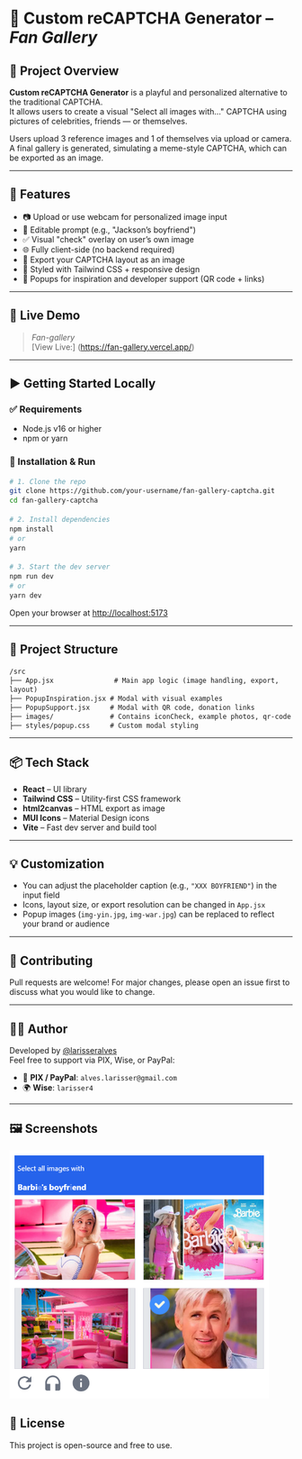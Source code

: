 
# 🧩 Custom reCAPTCHA Generator – *Fan Gallery*

## 📌 Project Overview

**Custom reCAPTCHA Generator** is a playful and personalized alternative to the traditional CAPTCHA.  
It allows users to create a visual "Select all images with..." CAPTCHA using pictures of celebrities, friends — or themselves.

Users upload 3 reference images and 1 of themselves via upload or camera. A final gallery is generated, simulating a meme-style CAPTCHA, which can be exported as an image.

---

## 🎯 Features

- 📷 Upload or use webcam for personalized image input
- 🧠 Editable prompt (e.g., "Jackson’s boyfriend")
- ✅ Visual "check" overlay on user’s own image
- 🌐 Fully client-side (no backend required)
- 💾 Export your CAPTCHA layout as an image
- 🎨 Styled with Tailwind CSS + responsive design
- 💜 Popups for inspiration and developer support (QR code + links)

---

## 🚀 Live Demo

> *Fan-gallery*  
> [View Live:] (https://fan-gallery.vercel.app/)

---

## ▶️ Getting Started Locally

### ✅ Requirements

- Node.js v16 or higher
- npm or yarn

### 🧪 Installation & Run

```bash
# 1. Clone the repo
git clone https://github.com/your-username/fan-gallery-captcha.git
cd fan-gallery-captcha

# 2. Install dependencies
npm install
# or
yarn

# 3. Start the dev server
npm run dev
# or
yarn dev
```

Open your browser at [http://localhost:5173](http://localhost:5173)

---

## 🧱 Project Structure

```
/src
├── App.jsx               # Main app logic (image handling, export, layout)
├── PopupInspiration.jsx # Modal with visual examples
├── PopupSupport.jsx     # Modal with QR code, donation links
├── images/              # Contains iconCheck, example photos, qr-code
├── styles/popup.css     # Custom modal styling
```

---

## 📦 Tech Stack

- **React** – UI library
- **Tailwind CSS** – Utility-first CSS framework
- **html2canvas** – HTML export as image
- **MUI Icons** – Material Design icons
- **Vite** – Fast dev server and build tool

---

## 💡 Customization

- You can adjust the placeholder caption (e.g., `"XXX BOYFRIEND"`) in the input field
- Icons, layout size, or export resolution can be changed in `App.jsx`
- Popup images (`img-yin.jpg`, `img-war.jpg`) can be replaced to reflect your brand or audience

---

## 🤝 Contributing

Pull requests are welcome! For major changes, please open an issue first to discuss what you would like to change.

---

## 🧑‍💻 Author

Developed by [@larisseralves](https://linktr.ee/larisseralves)  
Feel free to support via PIX, Wise, or PayPal:

- 💌 **PIX / PayPal**: `alves.larisser@gmail.com`
- 🌍 **Wise**: `larisser4`

---

## 🖼️ Screenshots
<img src="https://github.com/larissealves/Fan-Gallery/blob/main/src/images/exemplo.png" height="440" alt="React" />

## 📄 License

This project is open-source and free to use.
